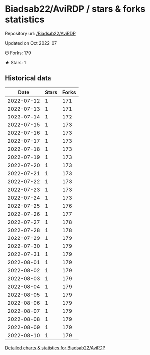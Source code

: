 # Biadsab22/AviRDP / stars & forks statistics

Repository url: [/Biadsab22/AviRDP](https://github.com/Biadsab22/AviRDP)

Updated on Oct 2022, 07

☋ Forks: 179

★ Stars: 1

## Historical data
| Date | Stars | Forks |
|------|-------|-------|
| 2022-07-12 | 1 | 171 | 
| 2022-07-13 | 1 | 171 | 
| 2022-07-14 | 1 | 172 | 
| 2022-07-15 | 1 | 173 | 
| 2022-07-16 | 1 | 173 | 
| 2022-07-17 | 1 | 173 | 
| 2022-07-18 | 1 | 173 | 
| 2022-07-19 | 1 | 173 | 
| 2022-07-20 | 1 | 173 | 
| 2022-07-21 | 1 | 173 | 
| 2022-07-22 | 1 | 173 | 
| 2022-07-23 | 1 | 173 | 
| 2022-07-24 | 1 | 173 | 
| 2022-07-25 | 1 | 176 | 
| 2022-07-26 | 1 | 177 | 
| 2022-07-27 | 1 | 178 | 
| 2022-07-28 | 1 | 178 | 
| 2022-07-29 | 1 | 179 | 
| 2022-07-30 | 1 | 179 | 
| 2022-07-31 | 1 | 179 | 
| 2022-08-01 | 1 | 179 | 
| 2022-08-02 | 1 | 179 | 
| 2022-08-03 | 1 | 179 | 
| 2022-08-04 | 1 | 179 | 
| 2022-08-05 | 1 | 179 | 
| 2022-08-06 | 1 | 179 | 
| 2022-08-07 | 1 | 179 | 
| 2022-08-08 | 1 | 179 | 
| 2022-08-09 | 1 | 179 | 
| 2022-08-10 | 1 | 179 | 


[Detailed charts & statistics for Biadsab22/AviRDP](https://reviewgithub.com/rep/Biadsab22/AviRDP)
